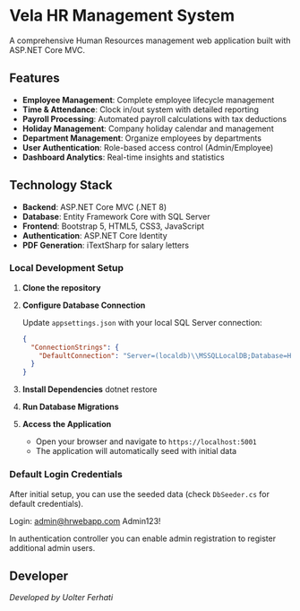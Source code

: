 ﻿# Vela HR Management System

A comprehensive Human Resources management web application built with ASP.NET Core MVC.

## Features

- **Employee Management**: Complete employee lifecycle management
- **Time & Attendance**: Clock in/out system with detailed reporting
- **Payroll Processing**: Automated payroll calculations with tax deductions
- **Holiday Management**: Company holiday calendar and management
- **Department Management**: Organize employees by departments
- **User Authentication**: Role-based access control (Admin/Employee)
- **Dashboard Analytics**: Real-time insights and statistics

## Technology Stack

- **Backend**: ASP.NET Core MVC (.NET 8)
- **Database**: Entity Framework Core with SQL Server
- **Frontend**: Bootstrap 5, HTML5, CSS3, JavaScript
- **Authentication**: ASP.NET Core Identity
- **PDF Generation**: iTextSharp for salary letters

### Local Development Setup

1. **Clone the repository**
   
3. **Configure Database Connection**
   
   Update `appsettings.json` with your local SQL Server connection:
   ```json
   {
     "ConnectionStrings": {
       "DefaultConnection": "Server=(localdb)\\MSSQLLocalDB;Database=HRWebApp;Trusted_Connection=True;MultipleActiveResultSets=true;"
     }
   }
   ```

4. **Install Dependencies**
   dotnet restore

5. **Run Database Migrations**

6. **Access the Application**
   - Open your browser and navigate to `https://localhost:5001`
   - The application will automatically seed with initial data

### Default Login Credentials
After initial setup, you can use the seeded data (check `DbSeeder.cs` for default credentials).

Login: admin@hrwebapp.com
Admin123!

In authentication controller you can enable admin registration to register additional admin users.  

## Developer

*Developed by Uolter Ferhati* 
